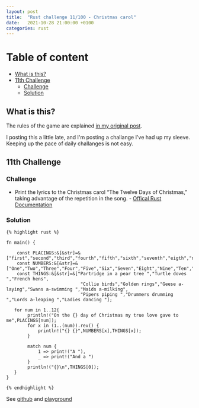 ```yaml
---
layout: post
title:  "Rust challenge 11/100 - Christmas carol"
date:   2021-10-28 21:00:00 +0100
categories: rust
---
```



#  Table of content
<!-- MarkdownTOC autolink="true" -->

- [What is this?](#what-is-this)
- [11th Challenge](#11th-challenge)
	- [Challenge](#challenge)
	- [Solution](#solution)

<!-- /MarkdownTOC -->

## What is this?

The rules of the game are explained [in my original post](https://maebli.github.io/rust/2021/10/18/100rust.html).

I posting this a little late, and I'm posting a challange I've had up my sleeve. Keeping up the pace of daily challanges is not easy. 

## 11th Challenge
### Challenge

*  Print the lyrics to the Christmas carol “The Twelve Days of Christmas,” taking advantage of the repetition in the song. - [Offical Rust Documentation](https://doc.rust-lang.org/book/ch03-05-control-flow.html#summary)


### Solution


	{% highlight rust %}

	fn main() {

	    const PLACINGS:&[&str]=&["first","second","third","fourth","fifth","sixth","seventh","eigth","nineth","tenth","eleventh","twelth"];
	    const NUMBERS:&[&str]=&["One","Two","Three","Four","Five","Six","Seven","Eight","Nine","Ten","Eleven","Twelve"];
	    const THINGS:&[&str]=&["Partridge in a pear tree ","Turtle doves ","French hens",
	                            "Collie birds","Golden rings","Geese a-laying","Swans a-swimming ","Maids a-milking",
	                            "Pipers piping ","Drummers drumming ","Lords a-leaping ","Ladies dancing "];

	   for num in 1..12{
	        println!("On the {} day of Christmas my true love gave to me",PLACINGS[num]);
	        for x in (1..(num)).rev() {
	            println!("{} {}",NUMBERS[x],THINGS[x]);
	        }

	        match num {
	            1 => print!("A "),
	            _ => print!("And a ")
	        }
	        println!("{}\n",THINGS[0]);
	   }
	}

	{% endhighlight %}


See [github](https://github.com/maebli/100rustsnippets/tree/master/xmas) and [playground](https://play.rust-lang.org/?version=stable&edition=2018&gist=997901895e560d3cf95d0dc5020b4d46)
